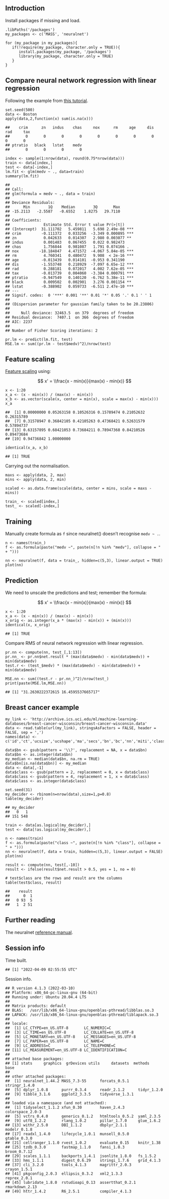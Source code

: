 Introduction
------------

Install packages if missing and load.

    .libPaths('/packages')
    my_packages <- c('MASS', 'neuralnet')

    for (my_package in my_packages){
       if(!require(my_package, character.only = TRUE)){
          install.packages(my_package, '/packages')
          library(my_package, character.only = TRUE)
       }
    }

Compare neural network regression with linear regression
--------------------------------------------------------

Following the example from [this
tutorial](http://datascienceplus.com/fitting-neural-network-in-r/).

    set.seed(500)
    data <- Boston
    apply(data,2,function(x) sum(is.na(x)))

    ##    crim      zn   indus    chas     nox      rm     age     dis     rad     tax 
    ##       0       0       0       0       0       0       0       0       0       0 
    ## ptratio   black   lstat    medv 
    ##       0       0       0       0

    index <- sample(1:nrow(data), round(0.75*nrow(data)))
    train <- data[index,]
    test <- data[-index,]
    lm.fit <- glm(medv ~ ., data=train)
    summary(lm.fit)

    ## 
    ## Call:
    ## glm(formula = medv ~ ., data = train)
    ## 
    ## Deviance Residuals: 
    ##      Min        1Q    Median        3Q       Max  
    ## -15.2113   -2.5587   -0.6552    1.8275   29.7110  
    ## 
    ## Coefficients:
    ##               Estimate Std. Error t value Pr(>|t|)    
    ## (Intercept)  31.111702   5.459811   5.698 2.49e-08 ***
    ## crim         -0.111372   0.033256  -3.349 0.000895 ***
    ## zn            0.042633   0.014307   2.980 0.003077 ** 
    ## indus         0.001483   0.067455   0.022 0.982473    
    ## chas          1.756844   0.981087   1.791 0.074166 .  
    ## nox         -18.184847   4.471572  -4.067 5.84e-05 ***
    ## rm            4.760341   0.480472   9.908  < 2e-16 ***
    ## age          -0.013439   0.014101  -0.953 0.341190    
    ## dis          -1.553748   0.218929  -7.097 6.65e-12 ***
    ## rad           0.288181   0.072017   4.002 7.62e-05 ***
    ## tax          -0.013739   0.004060  -3.384 0.000791 ***
    ## ptratio      -0.947549   0.140120  -6.762 5.38e-11 ***
    ## black         0.009502   0.002901   3.276 0.001154 ** 
    ## lstat        -0.388902   0.059733  -6.511 2.47e-10 ***
    ## ---
    ## Signif. codes:  0 '***' 0.001 '**' 0.01 '*' 0.05 '.' 0.1 ' ' 1
    ## 
    ## (Dispersion parameter for gaussian family taken to be 20.23806)
    ## 
    ##     Null deviance: 32463.5  on 379  degrees of freedom
    ## Residual deviance:  7407.1  on 366  degrees of freedom
    ## AIC: 2237
    ## 
    ## Number of Fisher Scoring iterations: 2

    pr.lm <- predict(lm.fit, test)
    MSE.lm <- sum((pr.lm - test$medv)^2)/nrow(test)

Feature scaling
---------------

[Feature scaling](https://en.wikipedia.org/wiki/Feature_scaling) using:

$$ x' = \\frac{x - min(x)}{max(x) - min(x)} $$

    x <- 1:20
    x_a <- (x - min(x)) / (max(x) - min(x))
    x_b <- as.vector(scale(x, center = min(x), scale = max(x) - min(x)))
    x_a

    ##  [1] 0.00000000 0.05263158 0.10526316 0.15789474 0.21052632 0.26315789
    ##  [7] 0.31578947 0.36842105 0.42105263 0.47368421 0.52631579 0.57894737
    ## [13] 0.63157895 0.68421053 0.73684211 0.78947368 0.84210526 0.89473684
    ## [19] 0.94736842 1.00000000

    identical(x_a, x_b)

    ## [1] TRUE

Carrying out the normalisation.

    maxs <- apply(data, 2, max)
    mins <- apply(data, 2, min)

    scaled <- as.data.frame(scale(data, center = mins, scale = maxs - mins))

    train_ <- scaled[index,]
    test_ <- scaled[-index,]

Training
--------

Manually create formula as `f` since neuralnet() doesn’t recognise
`medv ~ .`.

    n <- names(train_)
    f <- as.formula(paste("medv ~", paste(n[!n %in% "medv"], collapse = " + ")))

    nn <- neuralnet(f, data = train_, hidden=c(5,3), linear.output = TRUE)
    plot(nn)

Prediction
----------

We need to unscale the predictions and test; remember the formula:

$$ x' = \\frac{x - min(x)}{max(x) - min(x)} $$

    x <- 1:20
    x_a <- (x - min(x)) / (max(x) - min(x))
    x_orig <- as.integer(x_a * (max(x) - min(x)) + (min(x)))
    identical(x, x_orig)

    ## [1] TRUE

Compare RMS of neural network regression with linear regression.

    pr.nn <- compute(nn, test_[,1:13])
    pr.nn_ <- pr.nn$net.result * (max(data$medv) - min(data$medv)) + min(data$medv)
    test.r <- (test_$medv) * (max(data$medv) - min(data$medv)) + min(data$medv)

    MSE.nn <- sum((test.r - pr.nn_)^2)/nrow(test_)
    print(paste(MSE.lm,MSE.nn))

    ## [1] "31.2630222372615 16.4595537665717"

Breast cancer example
---------------------

    my_link <- 'http://archive.ics.uci.edu/ml/machine-learning-databases/breast-cancer-wisconsin/breast-cancer-wisconsin.data'
    data <- read.table(url(my_link), stringsAsFactors = FALSE, header = FALSE, sep = ',')
    names(data) <- c('id','ct','ucsize','ucshape','ma','secs','bn','bc','nn','miti','class')

    data$bn <- gsub(pattern = '\\?', replacement = NA, x = data$bn)
    data$bn <- as.integer(data$bn)
    my_median <- median(data$bn, na.rm = TRUE)
    data$bn[is.na(data$bn)] <- my_median
    data <- data[,-1]
    data$class <- gsub(pattern = 2, replacement = 0, x = data$class)
    data$class <- gsub(pattern = 4, replacement = 1, x = data$class)
    data$class <- as.integer(data$class)

    set.seed(31)
    my_decider <- rbinom(n=nrow(data),size=1,p=0.8)
    table(my_decider)

    ## my_decider
    ##   0   1 
    ## 151 548

    train <- data[as.logical(my_decider),]
    test <- data[!as.logical(my_decider),]

    n <- names(train)
    f <- as.formula(paste("class ~", paste(n[!n %in% "class"], collapse = " + ")))
    nn <- neuralnet(f, data = train, hidden=c(5,3), linear.output = FALSE)
    plot(nn)

    result <- compute(nn, test[,-10])
    result <- ifelse(result$net.result > 0.5, yes = 1, no = 0)

    # test$class are the rows and result are the columns
    table(test$class, result)

    ##    result
    ##      0  1
    ##   0 93  5
    ##   1  2 51

Further reading
---------------

The neuralnet [reference
manual](https://cran.r-project.org/web/packages/neuralnet/neuralnet.pdf).

Session info
------------

Time built.

    ## [1] "2022-04-09 02:55:55 UTC"

Session info.

    ## R version 4.1.3 (2022-03-10)
    ## Platform: x86_64-pc-linux-gnu (64-bit)
    ## Running under: Ubuntu 20.04.4 LTS
    ## 
    ## Matrix products: default
    ## BLAS:   /usr/lib/x86_64-linux-gnu/openblas-pthread/libblas.so.3
    ## LAPACK: /usr/lib/x86_64-linux-gnu/openblas-pthread/liblapack.so.3
    ## 
    ## locale:
    ##  [1] LC_CTYPE=en_US.UTF-8       LC_NUMERIC=C              
    ##  [3] LC_TIME=en_US.UTF-8        LC_COLLATE=en_US.UTF-8    
    ##  [5] LC_MONETARY=en_US.UTF-8    LC_MESSAGES=en_US.UTF-8   
    ##  [7] LC_PAPER=en_US.UTF-8       LC_NAME=C                 
    ##  [9] LC_ADDRESS=C               LC_TELEPHONE=C            
    ## [11] LC_MEASUREMENT=en_US.UTF-8 LC_IDENTIFICATION=C       
    ## 
    ## attached base packages:
    ## [1] stats     graphics  grDevices utils     datasets  methods   base     
    ## 
    ## other attached packages:
    ##  [1] neuralnet_1.44.2 MASS_7.3-55      forcats_0.5.1    stringr_1.4.0   
    ##  [5] dplyr_1.0.8      purrr_0.3.4      readr_2.1.2      tidyr_1.2.0     
    ##  [9] tibble_3.1.6     ggplot2_3.3.5    tidyverse_1.3.1 
    ## 
    ## loaded via a namespace (and not attached):
    ##  [1] tidyselect_1.1.2 xfun_0.30        haven_2.4.3      colorspace_2.0-3
    ##  [5] vctrs_0.4.0      generics_0.1.2   htmltools_0.5.2  yaml_2.3.5      
    ##  [9] utf8_1.2.2       rlang_1.0.2      pillar_1.7.0     glue_1.6.2      
    ## [13] withr_2.5.0      DBI_1.1.2        dbplyr_2.1.1     modelr_0.1.8    
    ## [17] readxl_1.4.0     lifecycle_1.0.1  munsell_0.5.0    gtable_0.3.0    
    ## [21] cellranger_1.1.0 rvest_1.0.2      evaluate_0.15    knitr_1.38      
    ## [25] tzdb_0.3.0       fastmap_1.1.0    fansi_1.0.3      broom_0.7.12    
    ## [29] scales_1.1.1     backports_1.4.1  jsonlite_1.8.0   fs_1.5.2        
    ## [33] hms_1.1.1        digest_0.6.29    stringi_1.7.6    grid_4.1.3      
    ## [37] cli_3.2.0        tools_4.1.3      magrittr_2.0.3   crayon_1.5.1    
    ## [41] pkgconfig_2.0.3  ellipsis_0.3.2   xml2_1.3.3       reprex_2.0.1    
    ## [45] lubridate_1.8.0  rstudioapi_0.13  assertthat_0.2.1 rmarkdown_2.13  
    ## [49] httr_1.4.2       R6_2.5.1         compiler_4.1.3
